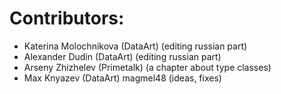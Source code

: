 Contributors:
=============

 + Katerina Molochnikova (DataArt) (editing russian part)
 + Alexander Dudin (DataArt) (editing russian part)
 + Arseny Zhizhelev (Primetalk) (a chapter about type classes)
 + Max Knyazev (DataArt) magmel48 (ideas, fixes)

